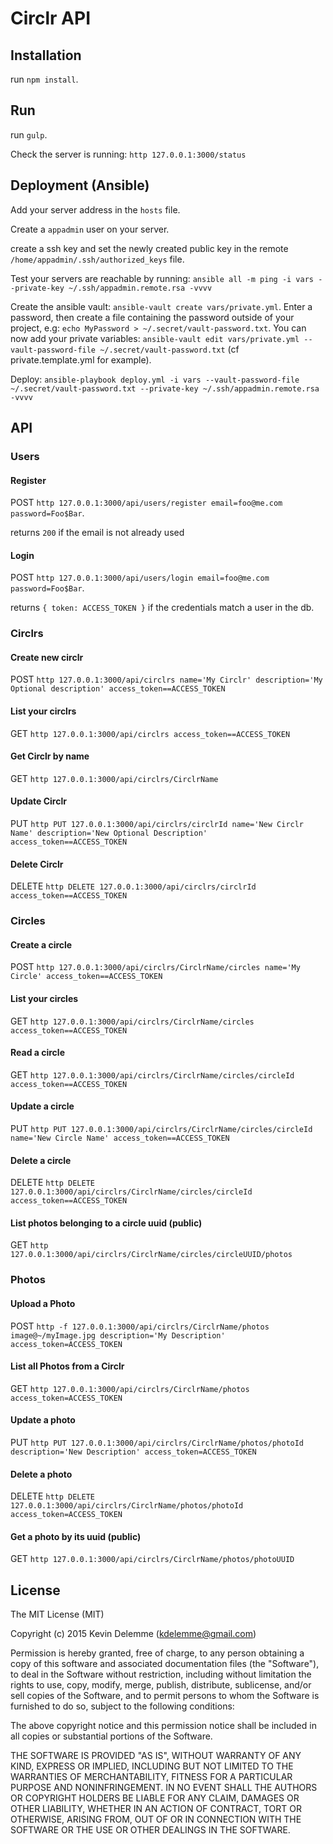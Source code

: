 # Circlr API



## Installation

run `npm install`.

## Run

run `gulp`. 

Check the server is running: `http 127.0.0.1:3000/status`

## Deployment (Ansible)

Add your server address in the `hosts` file.

Create a `appadmin` user on your server.

create a ssh key and set the newly created public key in the remote `/home/appadmin/.ssh/authorized_keys` file.

Test your servers are reachable by running: `ansible all -m ping -i vars --private-key ~/.ssh/appadmin.remote.rsa -vvvv`

Create the ansible vault: `ansible-vault create vars/private.yml`. 
Enter a password, then create a file containing the password outside of your project, e.g: `echo MyPassword > ~/.secret/vault-password.txt`.
You can now add your private variables: `ansible-vault edit vars/private.yml --vault-password-file ~/.secret/vault-password.txt` (cf private.template.yml for example).

Deploy: `ansible-playbook deploy.yml -i vars --vault-password-file ~/.secret/vault-password.txt --private-key ~/.ssh/appadmin.remote.rsa -vvvv`


## API

### Users

#### Register

POST `http 127.0.0.1:3000/api/users/register email=foo@me.com password=Foo$Bar`. 

returns `200` if the email is not already used

#### Login

POST `http 127.0.0.1:3000/api/users/login email=foo@me.com password=Foo$Bar`.

returns `{ token: ACCESS_TOKEN }` if the credentials match a user in the db.

### Circlrs

#### Create new circlr

POST `http 127.0.0.1:3000/api/circlrs name='My Circlr' description='My Optional description' access_token==ACCESS_TOKEN`

#### List your circlrs

GET `http 127.0.0.1:3000/api/circlrs access_token==ACCESS_TOKEN`

#### Get Circlr by name

GET `http 127.0.0.1:3000/api/circlrs/CirclrName`

#### Update Circlr

PUT `http PUT 127.0.0.1:3000/api/circlrs/circlrId name='New Circlr Name' description='New Optional Description' access_token==ACCESS_TOKEN`

#### Delete Circlr

DELETE `http DELETE 127.0.0.1:3000/api/circlrs/circlrId access_token==ACCESS_TOKEN`

### Circles

#### Create a circle

POST `http 127.0.0.1:3000/api/circlrs/CirclrName/circles name='My Circle' access_token==ACCESS_TOKEN`

#### List your circles

GET `http 127.0.0.1:3000/api/circlrs/CirclrName/circles access_token==ACCESS_TOKEN`

#### Read a circle

GET `http 127.0.0.1:3000/api/circlrs/CirclrName/circles/circleId access_token==ACCESS_TOKEN`

#### Update a circle

PUT `http PUT 127.0.0.1:3000/api/circlrs/CirclrName/circles/circleId name='New Circle Name' access_token==ACCESS_TOKEN`

#### Delete a circle

DELETE `http DELETE 127.0.0.1:3000/api/circlrs/CirclrName/circles/circleId access_token==ACCESS_TOKEN`

#### List photos belonging to a circle uuid (public)

GET  `http 127.0.0.1:3000/api/circlrs/CirclrName/circles/circleUUID/photos`


### Photos

#### Upload a Photo

POST `http -f 127.0.0.1:3000/api/circlrs/CirclrName/photos image@~/myImage.jpg description='My Description' access_token=ACCESS_TOKEN`

#### List all Photos from a Circlr

GET `http 127.0.0.1:3000/api/circlrs/CirclrName/photos access_token=ACCESS_TOKEN`

#### Update a photo

PUT `http PUT 127.0.0.1:3000/api/circlrs/CirclrName/photos/photoId description='New Description' access_token=ACCESS_TOKEN`

#### Delete a photo

DELETE `http DELETE 127.0.0.1:3000/api/circlrs/CirclrName/photos/photoId access_token=ACCESS_TOKEN`

#### Get a photo by its uuid (public)

GET `http 127.0.0.1:3000/api/circlrs/CirclrName/photos/photoUUID`

## License

The MIT License (MIT)

Copyright (c) 2015 Kevin Delemme (kdelemme@gmail.com)

Permission is hereby granted, free of charge, to any person obtaining a copy of this software and associated documentation files (the "Software"), to deal in the Software without restriction, including without limitation the rights to use, copy, modify, merge, publish, distribute, sublicense, and/or sell copies of the Software, and to permit persons to whom the Software is furnished to do so, subject to the following conditions:

The above copyright notice and this permission notice shall be included in all copies or substantial portions of the Software.

THE SOFTWARE IS PROVIDED "AS IS", WITHOUT WARRANTY OF ANY KIND, EXPRESS OR IMPLIED, INCLUDING BUT NOT LIMITED TO THE WARRANTIES OF MERCHANTABILITY, FITNESS FOR A PARTICULAR PURPOSE AND NONINFRINGEMENT. IN NO EVENT SHALL THE AUTHORS OR COPYRIGHT HOLDERS BE LIABLE FOR ANY CLAIM, DAMAGES OR OTHER LIABILITY, WHETHER IN AN ACTION OF CONTRACT, TORT OR OTHERWISE, ARISING FROM, OUT OF OR IN CONNECTION WITH THE SOFTWARE OR THE USE OR OTHER DEALINGS IN THE SOFTWARE.